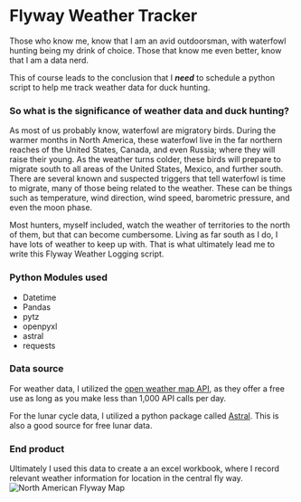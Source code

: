 # Flyway Weather Tracker
Those who know me, know that I am an avid outdoorsman, with waterfowl hunting being my drink of choice. Those that know me even better, know that I am a data nerd.

This of course leads to the conclusion that I _**need**_ to schedule a python script to help me track weather data for duck hunting.

### So what is the significance of weather data and duck hunting?
As most of us probably know, waterfowl are migratory birds. During the warmer months in North America, these waterfowl live in the far northern reaches of the United States, Canada, and even Russia; where they will raise their young. As the weather turns colder, these birds will prepare to migrate south to all areas of the United States, Mexico, and further south. There are several known and suspected triggers that tell waterfowl is time to migrate, many of those being related to the weather. These can be things such as temperature, wind direction, wind speed, barometric pressure, and even the moon phase.

Most hunters, myself included, watch the weather of territories to the north of them, but that can become cumbersome. Living as far south as I do, I have lots of weather to keep up with. That is what ultimately lead me to write this Flyway Weather Logging script.

### Python Modules used
- Datetime
- Pandas
- pytz
- openpyxl
- astral
- requests

### Data source
For weather data, I utilized the [open weather map API](https://openweathermap.org/api), as they offer a free use as long as you make less than 1,000 API calls per day.

For the lunar cycle data, I utilized a python package called [Astral](https://astral.readthedocs.io/en/latest/). This is also a good source for free lunar data.

### End product
Ultimately I used this data to create a an excel workbook, where I record relevant weather information for location in the central fly way.
![North American Flyway Map](https://www.onxmaps.com/wp-content/uploads/sites/15/2021/10/Artboard-1-100.jpg "North American Waterfowl Flyway Map")

